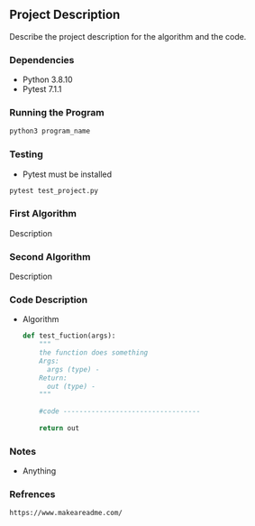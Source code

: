 ## Project Description

Describe the project description for the algorithm and the code.

### Dependencies 

- Python 3.8.10
- Pytest 7.1.1

### Running the Program

```bash
python3 program_name
```

 ### Testing

- Pytest must be installed 

```bash
pytest test_project.py
```



### First Algorithm 

Description 

### Second Algorithm 

Description

### Code Description

- Algorithm

  ```python
  def test_fuction(args):
      """
      the function does something
      Args:
      	args (type) - 
      Return:
      	out (type) - 
      """
      
      #code ----------------------------------
      
      return out 
  ```

  

### Notes 

- Anything 

### Refrences

```
https://www.makeareadme.com/
```

